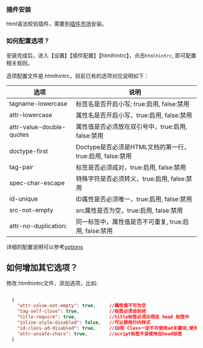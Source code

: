 ### 插件安装

html语法校验插件，需要到[插件市场](https://ext.dcloud.net.cn/plugin?name=validate-html)安装。


### 如何配置选项？

安装完成后，进入【设置】【插件配置】【htmlhintrc】，点击`htmlhintrc`, 即可配置相关规则。

选项配置文件是.htmlhintrc，目前已有的选项对应说明如下：

| 选项                     | 说明                                                     |
| ------------------------ | -------------------------------------------------------- |
| tagname-lowercase        | 标签名是否开启小写; true:启用, false:禁用                |
| attr-lowercase           | 属性名是否开启小写，true:启用, false:禁用                |
| attr-value-double-quotes | 属性值是否必须放在双引号中，true:启用, false:禁用        |
| doctype-first            | Doctype是否必须是HTML文档的第一行，true:启用, false:禁用 |
| tag-pair                 | 标签是否必须成对，true:启用, false:禁用                  |
| spec-char-escape         | 特殊字符是否必须转义，true:启用, false:禁用              |
| id-unique                | ID属性是否必须唯一，true:启用, false:禁用                |
| src-not-empty            | src属性是否为空，true:启用, false:禁用                   |
| attr-no-duplication:     | 同一标签中，属性值是否不可重复, true:启用, false:禁用    |
  
详细的配置说明可以参考[options](https://github.com/htmlhint/HTMLHint/wiki/Usage)

## 如何增加其它选项？

修改.htmlhintrc文件，添加选项，比如: 

```json

  {
    "attr-value-not-empty": true,     //属性值不可为空
    "tag-self-close": true,           //标签必须自封闭
    "title-require": true,            //title标签必须出现在 head 标签中
    "inline-style-disabled": false,   //可以使用行内样式
    "id-class-ad-disabled": true,     //ID和 Class一定不可使用ad关键词,使用ad关键词的ID或Class，会被广告拦截软件屏蔽
    "attr-unsafe-chars": true,        //script标签不该使用在head标签
  }

```